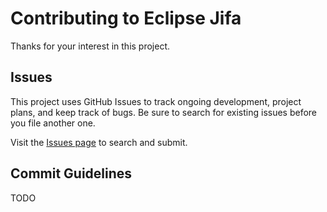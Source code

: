 <!--
    Copyright (c) 2020 Contributors to the Eclipse Foundation

    See the NOTICE file(s) distributed with this work for additional
    information regarding copyright ownership.

    This program and the accompanying materials are made available under the
    terms of the Eclipse Public License 2.0 which is available at
    http://www.eclipse.org/legal/epl-2.0

    SPDX-License-Identifier: EPL-2.0
 -->

# Contributing to Eclipse Jifa

Thanks for your interest in this project.

## Issues
This project uses GitHub Issues to track ongoing development, project plans, and keep track of bugs.
Be sure to search for existing issues before you file another one.

Visit the [Issues page](https://github.com/eclipse/jifa/issues) to search and submit.

## Commit Guidelines
TODO
